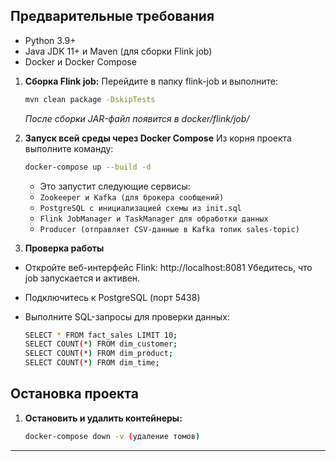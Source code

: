 ## Предварительные требования
*   Python 3.9+
*   Java JDK 11+ и Maven (для сборки Flink job)
*   Docker и Docker Compose 

1.  **Сборка Flink job:**
    Перейдите в папку flink-job и выполните:
    ```bash
    mvn clean package -DskipTests
    ```
    *После сборки JAR-файл появится в docker/flink/job/*

2. **Запуск всей среды через Docker Compose**
  Из корня проекта выполните команду:
   ```bash
   docker-compose up --build -d
   ```

   *   Это запустит следующие сервисы:
    *   `Zookeeper и Kafka (для брокера сообщений)`
    *   `PostgreSQL с инициализацией схемы из init.sql`
    *   `Flink JobManager и TaskManager для обработки данных`
    *   `Producer (отправляет CSV-данные в Kafka топик sales-topic)`

3.  **Проверка работы**
* Откройте веб-интерфейс Flink: http://localhost:8081
Убедитесь, что job запускается и активен.

* Подключитесь к PostgreSQL (порт 5438)

* Выполните SQL-запросы для проверки данных:
  ```bash
  SELECT * FROM fact_sales LIMIT 10;
  SELECT COUNT(*) FROM dim_customer;
  SELECT COUNT(*) FROM dim_product;
  SELECT COUNT(*) FROM dim_time;
   ```

## Остановка проекта

1.  **Остановить и удалить контейнеры:**
    ```bash
    docker-compose down -v (удаление томов)
    ```
---
